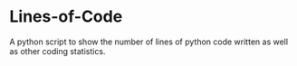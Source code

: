Lines-of-Code
=============

A python script to show the number of lines of python code written as well as other coding statistics. 
